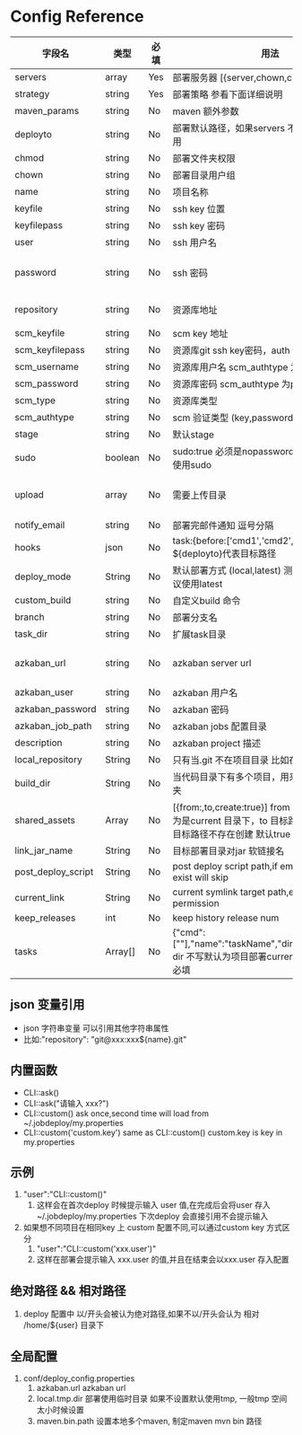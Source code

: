 # Config Reference

|  字段名   | 类型      | 必填  | 用法      | 默认值 | 
|---    |---    |---    |---    | --- |
|  servers  |  array    | Yes  |部署服务器 [{server,chown,chmod,deployto}]      | |
|  strategy |   string  | Yes   |  部署策略 参看下面详细说明 | |
| maven_params | string| No | maven 额外参数|
|  deployto |  string   | No    |  部署默认路径，如果servers 不写deployto时使用     | |
|  chmod    | string    |  No   |   部署文件夹权限  | 775 |
|  chown    |  string   |  No   |  部署目录用户组   |  |
| name  |   string  |   No  |   项目名称    | application|
| keyfile   |   string  |  No   | ssh key 位置  | |
| keyfilepass   |  string   |  No   |   ssh key 密码 | |
| user  |   string  | No    |  ssh 用户名   | 当前shell登陆用户 |
| password  |  string   |  No   |  ssh 密码     | 如果设置该值，会采用ssh 用户名密码方式，否则则采用ssh key 方式 |
| repository    | string    |  No   |   资源库地址  | 没有 默认读取 deploy.json 文件所在 repository 地址|
| scm_keyfile | string | No | scm key 地址 | 默认使用ssh key |
| scm_keyfilepass   |  string   |   No  |   资源库git ssh key密码，auth type 为key 时使用   |  |
| scm_username  |  string   |  No   |  资源库用户名 scm_authtype 为password 使用    | |
| scm_password  |  string   |   No  |   资源库密码 scm_authtype 为password 使用 | |
| scm_type  |  string   |  No   | 资源库类型    | git |
| scm_authtype | string | No | scm 验证类型 (key,password) |  key |
| stage |  string   | No    | 默认stage     | |
| sudo  |boolean    | No    | sudo:true  必须是nopassword 方式，尽量避免使用sudo    | false |
| upload    | array     |  No   |  需要上传目录     | 如果需要分stage 目录 可以在script 名称前加@,指定stage 为 用 stage:script 方式指定 |
| notify_email  | string    | No    | 部署完邮件通知 逗号分隔       | |
| hooks | json      |  No   |   task:{before:['cmd1','cmd2',....],after:[]} ${deployto}代表目标路径 | |
| deploy_mode | String | No | 默认部署方式 (local,latest) 测试用local,线上建议使用latest | local |
| custom_build  |   string  | No    |   自定义build 命令    | |
| branch    |   string  | No    |  部署分支名   | |
| task_dir  |  string   |  No   |  扩展task目录     | tasks |
| azkaban_url | string | No | azkaban server url | 默认读取 conf/deploy_config.properties 配置中 |
| azkaban_user  |  string   | No    |   azkaban 用户名  | |
| azkaban_password  | string    | No    |   azkaban 密码    | |
| azkaban_job_path  | string    | No    |   azkaban jobs 配置目录   | 默认在项目代码 jobs 文件夹下 |
| description   |   string  |No |   azkaban project 描述    | |
| local_repository  | String    |  No   | 只有当.git 不在项目目录 比如在上层 填写 ..    | 默认当前目录找不到会找上一层 |
| build_dir | String    |  No   |  当代码目录下有多个项目，用来指定build的文件夹    | 默认会根据本地.git 在上层，会使用当前文件夹名去查找build |
| shared_assets | Array | No | [{from:,to,create:true}] from 如果以/开头 则认为是current 目录下，to 目标路径，create 可选 目标路径不存在创建  默认true ||
| link_jar_name | String    |  No   | 目标部署目录对jar 软链接名    | job.jar |
| post_deploy_script | String | No | post deploy script path,if empty or script not exist will skip | |
| current_link | String | No | current symlink target path,ensure has permission |  |
| keep_releases | int | No | keep history release num | 20|
| tasks | Array[] | No | {"cmd":[""],"name":"taskName","dir":"/path/execdir"}  dir 不写默认为项目部署current 目录 name,cmd 必填| |



## json 变量引用
* json 字符串变量 可以引用其他字符串属性
* 比如:"repository": "git@xxx:xxx${name}.git"



## 内置函数
* CLI::ask()
* CLI::ask("请输入 xxx?")
* CLI::custom() ask once,second time will load from ~/.jobdeploy/my.properties
* CLI::custom('custom.key') same as CLI::custom()   custom.key is key in my.properties


## 示例

1. "user":"CLI::custom()"
   1. 这样会在首次deploy 时候提示输入 user 值,在完成后会将user 存入 ~/.jobdeploy/my.properties 下次deploy 会直接引用不会提示输入
1. 如果想不同项目在相同key 上 custom 配置不同,可以通过custom key 方式区分
   1. "user":"CLI::custom('xxx.user')"
   1. 这样在部署会提示输入 xxx.user 的值,并且在结束会以xxx.user 存入配置


## 绝对路径 && 相对路径
1. deploy 配置中 以/开头会被认为绝对路径,如果不以/开头会认为 相对 /home/${user} 目录下


## 全局配置
1. conf/deploy_config.properties
   1. azkaban.url   azkaban url
   1. local.tmp.dir   部署使用临时目录 如果不设置默认使用tmp, 一般tmp 空间太小时候设置
   1. maven.bin.path  设置本地多个maven, 制定maven mvn bin 路径



